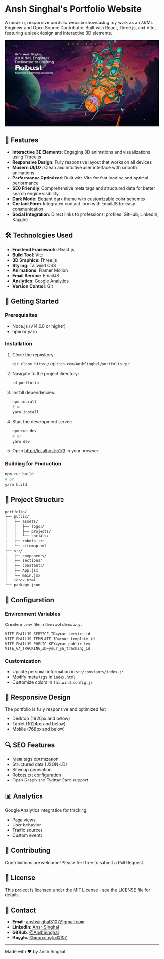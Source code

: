 # Ansh Singhal's Portfolio Website

A modern, responsive portfolio website showcasing my work as an AI/ML Engineer and Open Source Contributor. Built with React, Three.js, and Vite, featuring a sleek design and interactive 3D elements.

![Portfolio Preview](hero.png)


## 🌟 Features

- **Interactive 3D Elements**: Engaging 3D animations and visualizations using Three.js
- **Responsive Design**: Fully responsive layout that works on all devices
- **Modern UI/UX**: Clean and intuitive user interface with smooth animations
- **Performance Optimized**: Built with Vite for fast loading and optimal performance
- **SEO Friendly**: Comprehensive meta tags and structured data for better search engine visibility
- **Dark Mode**: Elegant dark theme with customizable color schemes
- **Contact Form**: Integrated contact form with EmailJS for easy communication
- **Social Integration**: Direct links to professional profiles (GitHub, LinkedIn, Kaggle)

## 🛠️ Technologies Used

- **Frontend Framework**: React.js
- **Build Tool**: Vite
- **3D Graphics**: Three.js
- **Styling**: Tailwind CSS
- **Animations**: Framer Motion
- **Email Service**: EmailJS
- **Analytics**: Google Analytics
- **Version Control**: Git

## 🚀 Getting Started

### Prerequisites

- Node.js (v14.0.0 or higher)
- npm or yarn

### Installation

1. Clone the repository:
   ```bash
   git clone https://github.com/AnshSinghal/portfolio.git
   ```

2. Navigate to the project directory:
   ```bash
   cd portfolio
   ```

3. Install dependencies:
   ```bash
   npm install
   # or
   yarn install
   ```

4. Start the development server:
   ```bash
   npm run dev
   # or
   yarn dev
   ```

5. Open [http://localhost:5173](http://localhost:5173) in your browser.

### Building for Production

```bash
npm run build
# or
yarn build
```

## 📁 Project Structure

```
portfolio/
├── public/
│   ├── assets/
│   │   ├── logos/
│   │   ├── projects/
│   │   └── socials/
│   ├── robots.txt
│   └── sitemap.xml
├── src/
│   ├── components/
│   ├── sections/
│   ├── constants/
│   ├── App.jsx
│   └── main.jsx
├── index.html
└── package.json
```

## 🔧 Configuration

### Environment Variables

Create a `.env` file in the root directory:

```env
VITE_EMAILJS_SERVICE_ID=your_service_id
VITE_EMAILJS_TEMPLATE_ID=your_template_id
VITE_EMAILJS_PUBLIC_KEY=your_public_key
VITE_GA_TRACKING_ID=your_ga_tracking_id
```

### Customization

- Update personal information in `src/constants/index.js`
- Modify meta tags in `index.html`
- Customize colors in `tailwind.config.js`

## 📱 Responsive Design

The portfolio is fully responsive and optimized for:
- Desktop (1920px and below)
- Tablet (1024px and below)
- Mobile (768px and below)

## 🔍 SEO Features

- Meta tags optimization
- Structured data (JSON-LD)
- Sitemap generation
- Robots.txt configuration
- Open Graph and Twitter Card support

## 📊 Analytics

Google Analytics integration for tracking:
- Page views
- User behavior
- Traffic sources
- Custom events

## 🤝 Contributing

Contributions are welcome! Please feel free to submit a Pull Request.

## 📄 License

This project is licensed under the MIT License - see the [LICENSE](LICENSE) file for details.

## 👤 Contact

- **Email**: anshsinghal3107@gmail.com
- **LinkedIn**: [Ansh Singhal](https://www.linkedin.com/in/anshhh-singhal/)
- **GitHub**: [@AnshSinghal](https://github.com/AnshSinghal)
- **Kaggle**: [@anshsinghal3107](https://www.kaggle.com/anshsinghal3107)

---

Made with ❤️ by Ansh Singhal

